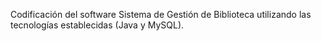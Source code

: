 Codificación del software Sistema de Gestión de Biblioteca utilizando las tecnologías establecidas (Java y MySQL).
